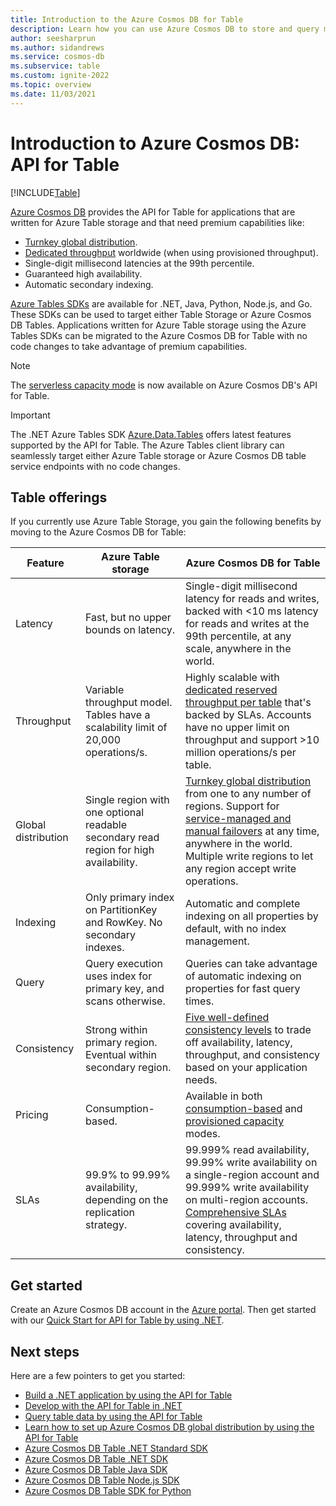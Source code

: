 ```yaml
---
title: Introduction to the Azure Cosmos DB for Table
description: Learn how you can use Azure Cosmos DB to store and query massive volumes of key-value data with low latency by using the Azure Tables API.
author: seesharprun
ms.author: sidandrews
ms.service: cosmos-db
ms.subservice: table
ms.custom: ignite-2022
ms.topic: overview
ms.date: 11/03/2021
---
```

# Introduction to Azure Cosmos DB: API for Table
[!INCLUDE[Table](../includes/appliesto-table.md)]

[Azure Cosmos DB](introduction.md) provides the API for Table for applications that are written for Azure Table storage and that need premium capabilities like:

* [Turnkey global distribution](../distribute-data-globally.md).
* [Dedicated throughput](../partitioning-overview.md) worldwide (when using provisioned throughput).
* Single-digit millisecond latencies at the 99th percentile.
* Guaranteed high availability.
* Automatic secondary indexing.

[Azure Tables SDKs](https://devblogs.microsoft.com/azure-sdk/announcing-the-new-azure-data-tables-libraries/) are available for .NET, Java, Python, Node.js, and Go. These SDKs can be used to target either Table Storage or Azure Cosmos DB Tables. Applications written for Azure Table storage using the Azure Tables SDKs can be migrated to the Azure Cosmos DB for Table with no code changes to take advantage of premium capabilities.

> [!NOTE]
> The [serverless capacity mode](../serverless.md) is now available on Azure Cosmos DB's API for Table.

> [!IMPORTANT]
> The .NET Azure Tables SDK [Azure.Data.Tables](https://www.nuget.org/packages/Azure.Data.Tables/) offers latest features supported by the API for Table. The Azure Tables client library can seamlessly target either Azure Table storage or Azure Cosmos DB table service endpoints with no code changes.

## Table offerings

If you currently use Azure Table Storage, you gain the following benefits by moving to the Azure Cosmos DB for Table:

| Feature | Azure Table storage | Azure Cosmos DB for Table |
| --- | --- | --- |
| Latency | Fast, but no upper bounds on latency. | Single-digit millisecond latency for reads and writes, backed with <10 ms latency for reads and writes at the 99th percentile, at any scale, anywhere in the world. |
| Throughput | Variable throughput model. Tables have a scalability limit of 20,000 operations/s. | Highly scalable with [dedicated reserved throughput per table](../request-units.md) that's backed by SLAs. Accounts have no upper limit on throughput and support >10 million operations/s per table. |
| Global distribution | Single region with one optional readable secondary read region for high availability. | [Turnkey global distribution](../distribute-data-globally.md) from one to any number of regions. Support for [service-managed and manual failovers](../high-availability.md) at any time, anywhere in the world. Multiple write regions to let any region accept write operations. |
| Indexing | Only primary index on PartitionKey and RowKey. No secondary indexes. | Automatic and complete indexing on all properties by default, with no index management. |
| Query | Query execution uses index for primary key, and scans otherwise. | Queries can take advantage of automatic indexing on properties for fast query times. |
| Consistency | Strong within primary region. Eventual within secondary region. | [Five well-defined consistency levels](../consistency-levels.md) to trade off availability, latency, throughput, and consistency based on your application needs. |
| Pricing | Consumption-based. | Available in both [consumption-based](../serverless.md) and [provisioned capacity](../set-throughput.md) modes. |
| SLAs | 99.9% to 99.99% availability, depending on the replication strategy. | 99.999% read availability, 99.99% write availability on a single-region account and 99.999% write availability on multi-region accounts. [Comprehensive SLAs](https://azure.microsoft.com/support/legal/sla/cosmos-db/) covering availability, latency, throughput and consistency. |

## Get started

Create an Azure Cosmos DB account in the [Azure portal](https://portal.azure.com). Then get started with our [Quick Start for API for Table by using .NET](quickstart-dotnet.md).

## Next steps

Here are a few pointers to get you started:
* [Build a .NET application by using the API for Table](quickstart-dotnet.md)
* [Develop with the API for Table in .NET](tutorial-develop-table-dotnet.md)
* [Query table data by using the API for Table](tutorial-query.md)
* [Learn how to set up Azure Cosmos DB global distribution by using the API for Table](tutorial-global-distribution.md)
* [Azure Cosmos DB Table .NET Standard SDK](dotnet-standard-sdk.md)
* [Azure Cosmos DB Table .NET SDK](/dotnet/api/overview/azure/data.tables-readme)
* [Azure Cosmos DB Table Java SDK](java-sdk.md)
* [Azure Cosmos DB Table Node.js SDK](nodejs-sdk.md)
* [Azure Cosmos DB Table SDK for Python](python-sdk.md)
